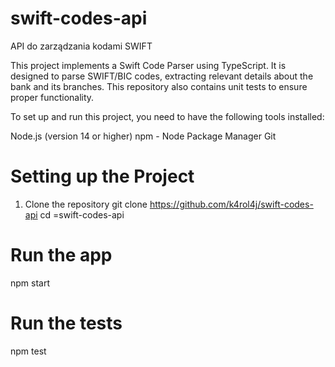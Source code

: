 # swift-codes-api
API do zarządzania kodami SWIFT

This project implements a Swift Code Parser using TypeScript. It is designed to parse SWIFT/BIC codes, extracting relevant details about the bank and its branches. This repository also contains unit tests to ensure proper functionality.

To set up and run this project, you need to have the following tools installed:

Node.js (version 14 or higher)
npm - Node Package Manager
Git

# Setting up the Project
1. Clone the repository
  git clone https://github.com/k4rol4j/swift-codes-api
  cd =swift-codes-api
# Run the app
npm start

# Run the tests
npm test

